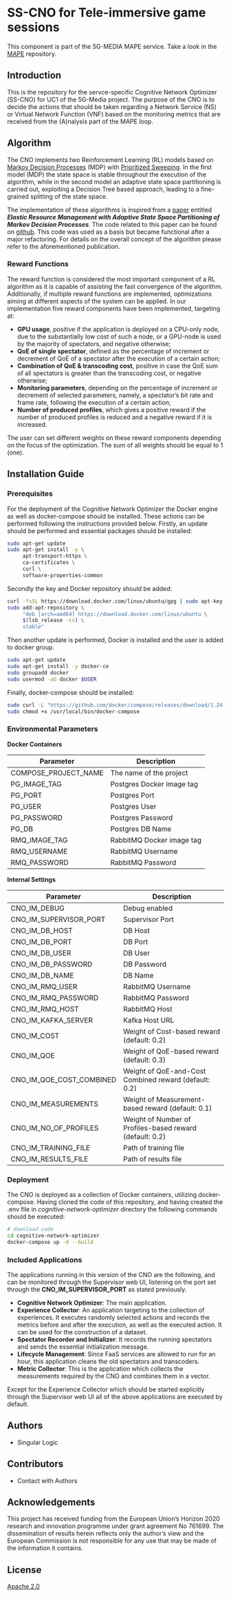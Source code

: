 # SS-CNO for Tele-immersive game sessions

This component is part of the 5G-MEDIA MAPE service. Take a look in the [MAPE](https://github.com/5g-media/mape) repository.

## Introduction

This is the repository for the servce-specific Cognitive Network Optimizer (SS-CNO) for UC1 of the 5G-Media project. The purpose of the 
CNO is to decide the actions that should be taken regarding a Network Service (NS) or Virtual Network Function 
(VNF) based on the monitoring metrics that are received from the (A)nalysis part of the MAPE loop.

## Algorithm

The CNO implements two Reinforcement Learning (RL) models based on [Markov Decision Processes](https://en.wikipedia.org/wiki/Markov_decision_process) (MDP) with [Prioritized Sweeping](http://www.incompleteideas.net/book/ebook/node98.html). In the first model (MDP) the state space
is stable throughout the execution of the algorithm, while in the second model an adaptive state space partitioning is carried out, exploiting a Decision Tree based approach, leading to a fine-grained
splitting of the state space.

The implementation of these algorithms is inspired from a [paper](https://arxiv.org/abs/1702.02978) entitled ___Elastic Resource Management with Adaptive State Space Partitioning of Markov Decision Processes___.
The code related to this paper can be found on [github](https://github.com/klolos/reinforcement_learning). This code was used as a basis but became functional after
a major refactoring. For details on the overall concept of the algorithm please refer to the aforementioned publication.

### Reward Functions

The reward function is considered the most important component of a RL algorithm as it is capable of assisting the fast
convergence of the algorithm. Additionally, if multiple reward functions are implemented, optimizations aiming at different
aspects of the system can be applied. In our implementation five reward components have been implemented, targeting at:

  * **GPU usage**, positive if the application is deployed on a CPU-only node, due to the substantially low cost of such a node, or a GPU-node is used by the majority of spectators, and negative otherwise;
  * **QoE of single spectator**, defined as the percentage of increment or decrement of QoE of a spectator after the execution of a certain action;
  * **Combination of QoE & transcoding cost**, positive in case the QoE sum of all spectators is greater than the transcoding cost, or negative otherwise;
  * **Monitoring parameters**, depending on the percentage of increment or decrement of selected parameters, namely, a spectator’s bit rate and frame rate, following the execution of a certain action;
  * **Number  of  produced  profiles**, which gives a positive reward if the number of produced profiles is reduced and a negative reward if it is increased. 

The user can set different weights on these reward components depending on the focus of the optimization. The sum of all
weights should be equal to 1 (one).

## Installation Guide

### Prerequisites

For the deployment of the Cognitive Network Optimizer the Docker engine as well as docker-compose should be installed.
These actions can be performed following the instructions provided below. Firstly, an update should be performed
and essential packages should be installed:

```bash
sudo apt-get update
sudo apt-get install -y \
     apt-transport-https \
     ca-certificates \
     curl \
     software-properties-common
```

Secondly the key and Docker repository should be added:

```bash
curl -fsSL https://download.docker.com/linux/ubuntu/gpg | sudo apt-key add -
sudo add-apt-repository \
     "deb [arch=amd64] https://download.docker.com/linux/ubuntu \
     $(lsb_release -cs) \
     stable"
```

Then another update is performed, Docker is installed and the user is added to docker group.

```bash
sudo apt-get update
sudo apt-get install -y docker-ce
sudo groupadd docker
sudo usermod -aG docker $USER
```

Finally, docker-compose should be installed:

```bash
sudo curl -L "https://github.com/docker/compose/releases/download/1.24.0/docker-compose-$(uname -s)-$(uname -m)" -o /usr/local/bin/docker-compose
sudo chmod +x /usr/local/bin/docker-compose
```

### Environmental Parameters

**Docker Containers**

| Parameter | Description |
| --------- | ----------- |
| COMPOSE_PROJECT_NAME | The name of the project |
| PG_IMAGE_TAG | Postgres Docker image tag |
| PG_PORT | Postgres Port |
| PG_USER | Postgres User |
| PG_PASSWORD | Postgres Password |
| PG_DB | Postgres DB Name |
| RMQ_IMAGE_TAG | RabbitMQ Docker image tag |
| RMQ_USERNAME | RabbitMQ Username |
| RMQ_PASSWORD | RabbitMQ Password |

**Internal Settings**

| Parameter | Description |
| --------- | ----------- |
| CNO_IM_DEBUG | Debug enabled |
| CNO_IM_SUPERVISOR_PORT | Supervisor Port |
| CNO_IM_DB_HOST | DB Host |
| CNO_IM_DB_PORT | DB Port |
| CNO_IM_DB_USER | DB User |
| CNO_IM_DB_PASSWORD | DB Password |
| CNO_IM_DB_NAME | DB Name |
| CNO_IM_RMQ_USER | RabbitMQ Username |
| CNO_IM_RMQ_PASSWORD | RabbitMQ Password |
| CNO_IM_RMQ_HOST | RabbitMQ Host |
| CNO_IM_KAFKA_SERVER | Kafka Host URL |
| CNO_IM_COST | Weight of Cost-based reward (default: 0.2)|
| CNO_IM_QOE | Weight of QoE-based reward (default: 0.3) |
| CNO_IM_QOE_COST_COMBINED | Weight of QoE-and-Cost Combined reward (default: 0.2) |
| CNO_IM_MEASUREMENTS | Weight of Measurement-based reward (default: 0.1)|
| CNO_IM_NO_OF_PROFILES | Weight of Number of Profiles-based reward (default: 0.2) |s
| CNO_IM_TRAINING_FILE | Path of training file |
| CNO_IM_RESULTS_FILE | Path of results file |

### Deployment

The CNO is deployed as a collection of Docker containers, utilizing docker-compose. Having cloned the
code of this repository, and having created the .env file in *cognitive-network-optimizer* directory the following 
commands should be executed:

```bash
# download code
cd cognitive-network-optimizer
docker-compose up -d --build
```

### Included Applications

The applications running in this version of the CNO are the following, and can be monitored through the Supervisor web UI,
listening on the port set through the **CNO_IM_SUPERVISOR_PORT** as stated previously.

  * **Cognitive Network Optimizer**: The main application.
  * **Experience Collector**: An application targeting to the collection of experiences. It executes randomly selected actions and records the metrics before and after the execution, as well as the executed action. It can be used for the construction of a dataset.
  * **Spectator Recorder and Initializer**: It records the running spectators and sends the essential initialization message.
  * **Lifecycle Management**: Since FaaS services are allowed to run for an hour, this application cleans the old spectators and transcoders.
  * **Metric Collector**: This is the application which collects the measurements required by the CNO and combines them in a vector.
  
Except for the Experience Collector which should be started explicitly through the Supervisor web UI all
of the above applications are executed by default.

## Authors
- Singular Logic

## Contributors
 - Contact with Authors
 
## Acknowledgements
This project has received funding from the European Union’s Horizon 2020 research and innovation programme under grant agreement No 761699. The dissemination of results herein reflects only the author’s view and the European Commission is not responsible for any use that may be made of the information it contains.

## License
[Apache 2.0](LICENSE.md)